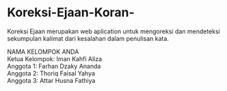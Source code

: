 # Koreksi-Ejaan-Koran-
Koreksi Ejaan merupakan web aplication untuk mengoreksi dan mendeteksi sekumpulan kalimat dari kesalahan dalam penulisan kata.

NAMA KELOMPOK ANDA <br/>
Ketua Kelompok: Iman Kahfi Aliza<br/>
Anggota 1: Farhan Dzaky Ananda<br/>
Anggota 2: Thoriq Faisal Yahya<br/>
Anggota 3: Attar Husna Fathiya<br/>
